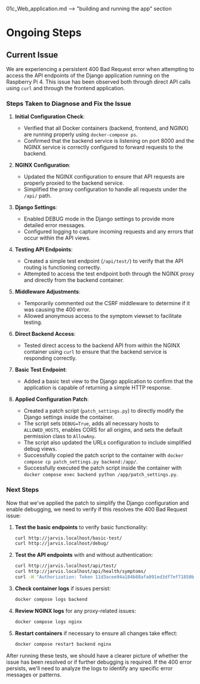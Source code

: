 01c_Web_application.md --> "building and running the app" section

# Ongoing Steps

## Current Issue
We are experiencing a persistent 400 Bad Request error when attempting to access the API endpoints of the Django application running on the Raspberry Pi 4. This issue has been observed both through direct API calls using `curl` and through the frontend application.

### Steps Taken to Diagnose and Fix the Issue

1. **Initial Configuration Check**:
   - Verified that all Docker containers (backend, frontend, and NGINX) are running properly using `docker-compose ps`.
   - Confirmed that the backend service is listening on port 8000 and the NGINX service is correctly configured to forward requests to the backend.

2. **NGINX Configuration**:
   - Updated the NGINX configuration to ensure that API requests are properly proxied to the backend service.
   - Simplified the proxy configuration to handle all requests under the `/api/` path.

3. **Django Settings**:
   - Enabled DEBUG mode in the Django settings to provide more detailed error messages.
   - Configured logging to capture incoming requests and any errors that occur within the API views.

4. **Testing API Endpoints**:
   - Created a simple test endpoint (`/api/test/`) to verify that the API routing is functioning correctly.
   - Attempted to access the test endpoint both through the NGINX proxy and directly from the backend container.

5. **Middleware Adjustments**:
   - Temporarily commented out the CSRF middleware to determine if it was causing the 400 error.
   - Allowed anonymous access to the symptom viewset to facilitate testing.

6. **Direct Backend Access**:
   - Tested direct access to the backend API from within the NGINX container using `curl` to ensure that the backend service is responding correctly.

7. **Basic Test Endpoint**:
   - Added a basic test view to the Django application to confirm that the application is capable of returning a simple HTTP response.

8. **Applied Configuration Patch**:
   - Created a patch script (`patch_settings.py`) to directly modify the Django settings inside the container.
   - The script sets `DEBUG=True`, adds all necessary hosts to `ALLOWED_HOSTS`, enables CORS for all origins, and sets the default permission class to `AllowAny`.
   - The script also updated the URLs configuration to include simplified debug views.
   - Successfully copied the patch script to the container with `docker compose cp patch_settings.py backend:/app/`.
   - Successfully executed the patch script inside the container with `docker compose exec backend python /app/patch_settings.py`.

### Next Steps
Now that we've applied the patch to simplify the Django configuration and enable debugging, we need to verify if this resolves the 400 Bad Request issue:

1. **Test the basic endpoints** to verify basic functionality:
   ```bash
   curl http://jarvis.localhost/basic-test/
   curl http://jarvis.localhost/debug/
   ```

2. **Test the API endpoints** with and without authentication:
   ```bash
   curl http://jarvis.localhost/api/test/
   curl http://jarvis.localhost/api/health/symptoms/
   curl -H "Authorization: Token 11d3acee94a184b88afa091ed3df7ef71850bffd" http://jarvis.localhost/api/health/symptoms/
   ```

3. **Check container logs** if issues persist:
   ```bash
   docker compose logs backend
   ```

4. **Review NGINX logs** for any proxy-related issues:
   ```bash
   docker compose logs nginx
   ```

5. **Restart containers** if necessary to ensure all changes take effect:
   ```bash
   docker compose restart backend nginx
   ```

After running these tests, we should have a clearer picture of whether the issue has been resolved or if further debugging is required. If the 400 error persists, we'll need to analyze the logs to identify any specific error messages or patterns.